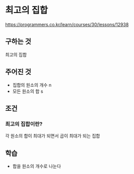 # 최고의 집합
https://programmers.co.kr/learn/courses/30/lessons/12938
## 구하는 것
최고의 집합
## 주어진 것
- 집합의 원소의 개수 n
- 모든 원소의 합 s
## 조건
### 최고의 집합이란?
각 원소의 합이 최대가 되면서 곱이 최대가 되는 집합
## 학습
- 합을 원소의 개수로 나눈다